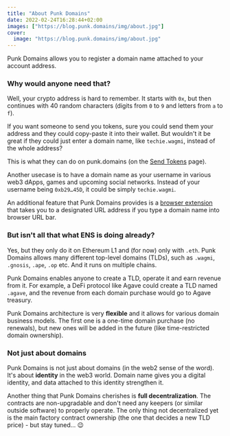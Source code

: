 ```yaml
---
title: "About Punk Domains"
date: 2022-02-24T16:28:44+02:00
images: ["https://blog.punk.domains/img/about.jpg"]
cover:
  image: "https://blog.punk.domains/img/about.jpg"
---
```


Punk Domains allows you to register a domain name attached to your account address.

### Why would anyone need that?

Well, your crypto address is hard to remember. It starts with `0x`, but then continues with 40 random characters (digits from `0` to `9` and letters from `a` to `f`).

If you want someone to send you tokens, sure you could send them your address and they could copy-paste it into their wallet. But wouldn't it be great if they could just enter a domain name, like `techie.wagmi`, instead of the whole address?

This is what they can do on punk.domains (on the [Send Tokens](https://punk.domains/#/send-tokens) page).

Another usecase is to have a domain name as your username in various web3 dApps, games and upcoming social networks. Instead of your username being `0xb29…45D`, it could be simply `techie.wagmi`.

An additional feature that Punk Domains provides is a [browser extension](https://chrome.google.com/webstore/detail/punk-domains/mdcmgmmealkedhjjpapbgoiabnkgieem) that takes you to a designated URL address if you type a domain name into browser URL bar.

### But isn't all that what ENS is doing already?

Yes, but they only do it on Ethereum L1 and (for now) only with `.eth`. Punk Domains allows many different top-level domains (TLDs), such as `.wagmi`, `.gnosis`, `.ape`, `.op` etc. And it runs on multiple chains.

Punk Domains enables anyone to create a TLD, operate it and earn revenue from it. For example, a DeFi protocol like Agave could create a TLD named `.agave`, and the revenue from each domain purchase would go to Agave treasury.

Punk Domains architecture is very **flexible** and it allows for various domain business models. The first one is a one-time domain purchase (no renewals), but new ones will be added in the future (like time-restricted domain ownership).

### Not just about domains

Punk Domains is not just about domains (in the web2 sense of the word). It's about **identity** in the web3 world. Domain name gives you a digital identity, and data attached to this identity strengthen it.

Another thing that Punk Domains cherishes is **full decentralization**. The contracts are non-upgradable and don't need any keepers (or similar outside software) to properly operate. The only thing not decentralized yet is the main factory contract ownership (the one that decides a new TLD price) - but stay tuned... 😉
